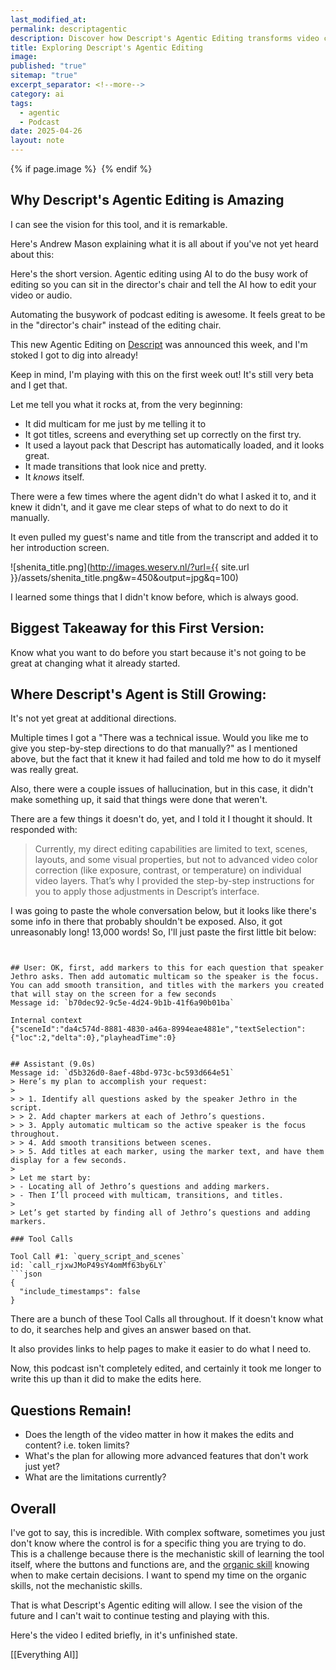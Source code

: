 ```yaml
---
last_modified_at: 
permalink: descriptagentic
description: Discover how Descript's Agentic Editing transforms video creation by automating complex tasks, enhancing creativity, and simplifying the editing process. Dive into the future of effortless video production with this innovative tool.
title: Exploring Descript's Agentic Editing
image: 
published: "true"
sitemap: "true"
excerpt_separator: <!--more-->
category: ai
tags:
  - agentic
  - Podcast
date: 2025-04-26
layout: note
---
```



{% if page.image %} <img src="{{ page.image }}" alt=""> {% endif %}

## Why Descript's Agentic Editing is Amazing
I can see the vision for this tool, and it is remarkable. 

Here's Andrew Mason explaining what it is all about if you've not yet heard about this: 

Here's the short version. Agentic editing using AI to do the busy work of editing so you can sit in the director's chair and tell the AI how to edit your video or audio. 

Automating the busywork of podcast editing is awesome. It feels great to be in the "director's chair" instead of the editing chair. 

This new Agentic Editing on [Descript](https://get.descript.com/swu3aooczakr) was announced this week, and I'm stoked I got to dig into already! 

Keep in mind, I'm playing with this on the first week out! It's still very beta and I get that. 

Let me tell you what it rocks at, from the very beginning: 
- It did multicam for me just by me telling it to
- It got titles, screens and everything set up correctly on the first try. 
- It used a layout pack that Descript has automatically loaded, and it looks great.
- It made transitions that look nice and pretty. 
- It *knows* itself. 

There were a few times where the agent didn't do what I asked it to, and it knew it didn't, and it gave me clear steps of what to do next to do it manually. 

It even pulled my guest's name and title from the transcript and added it to her introduction screen.

![shenita_title.png](http://images.weserv.nl/?url={{ site.url }}/assets/shenita_title.png&w=450&output=jpg&q=100)

I learned some things that I didn't know before, which is always good. 

## Biggest Takeaway for this First Version: 
Know what you want to do before you start because it's not going to be great at changing what it already started. 

## Where Descript's Agent is Still Growing: 
It's not yet great at additional directions. 

Multiple times I got a "There was a technical issue. Would you like me to give you step-by-step directions to do that manually?" as I mentioned above, but the fact that it knew it had failed and told me how to do it myself was really great. 

Also, there were a couple issues of hallucination, but in this case, it didn't make something up, it said that things were done that weren't. 

There are a few things it doesn't do, yet, and I told it I thought it should. It responded with: 

> Currently, my direct editing capabilities are limited to text, scenes, layouts, and some visual properties, but not to advanced video color correction (like exposure, contrast, or temperature) on individual video layers. That’s why I provided the step-by-step instructions for you to apply those adjustments in Descript’s interface.

I was going to paste the whole conversation below, but it looks like there's some info in there that probably shouldn't be exposed. Also, it got unreasonably long! 13,000 words! So, I'll just paste the first little bit below: 

```


## User: OK, first, add markers to this for each question that speaker Jethro asks. Then add automatic multicam so the speaker is the focus. You can add smooth transition, and titles with the markers you created that will stay on the screen for a few seconds
Message id: `b70dec92-9c5e-4d24-9b1b-41f6a90b01ba`

Internal context
{"sceneId":"da4c574d-8881-4830-a46a-8994eae4881e","textSelection":{"loc":2,"delta":0},"playheadTime":0}


## Assistant (9.0s)
Message id: `d5b326d0-8aef-48bd-973c-bc593d664e51`
> Here’s my plan to accomplish your request:
> 
> > 1. Identify all questions asked by the speaker Jethro in the script.
> > 2. Add chapter markers at each of Jethro’s questions.
> > 3. Apply automatic multicam so the active speaker is the focus throughout.
> > 4. Add smooth transitions between scenes.
> > 5. Add titles at each marker, using the marker text, and have them display for a few seconds.
> 
> Let me start by:
> - Locating all of Jethro’s questions and adding markers.
> - Then I’ll proceed with multicam, transitions, and titles.
> 
> Let’s get started by finding all of Jethro’s questions and adding markers.

### Tool Calls

Tool Call #1: `query_script_and_scenes`
id: `call_rjxwJMoP49sY4omMf63by6LY`
```json
{
  "include_timestamps": false
}
```

There are a bunch of these Tool Calls all throughout. If it doesn't know what to do, it searches help and gives an answer based on that. 

It also provides links to help pages to make it easier to do what I need to. 

Now, this podcast isn't completely edited, and certainly it took me longer to write this up than it did to make the edits here. 

## Questions Remain!

- Does the length of the video matter in how it makes the edits and content? i.e. token limits?
- What's the plan for allowing more advanced features that don't work just yet? 
- What are the limitations currently? 

## Overall
I've got to say, this is incredible. With complex software, sometimes you just don't know where the control is for a specific thing you are trying to do. This is a challenge because there is the mechanistic skill of learning the tool itself, where the buttons and functions are, and the [organic skill](https://drjethro.com/assign1) knowing when to make certain decisions. I want to spend my time on the organic skills, not the mechanistic skills. 

That is what Descript's Agentic editing will allow. I see the vision of the future and I can't wait to continue testing and playing with this. 

Here's the video I edited briefly, in it's unfinished state. 

[[Everything AI]]
